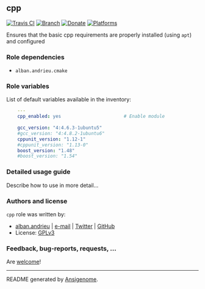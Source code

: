 ## cpp

[![Travis CI](http://img.shields.io/travis/AlbanAndrieu/ansible-cpp.svg?style=flat)](http://travis-ci.org/AlbanAndrieu/ansible-cpp) [![Branch](http://img.shields.io/github/tag/AlbanAndrieu/ansible-cpp.svg?style=flat-square)](https://github.com/AlbanAndrieu/ansible-cpp/tree/master) [![Donate](https://img.shields.io/gratipay/AlbanAndrieu.svg?style=flat)](https://www.gratipay.com/AlbanAndrieu)  [![Platforms](http://img.shields.io/badge/platforms-ubuntu-lightgrey.svg?style=flat)](#)

Ensures that the basic cpp requirements are properly installed (using `apt`) and configured


### Role dependencies

- `alban.andrieu.cmake`

### Role variables

List of default variables available in the inventory:

```yaml
    ---
    cpp_enabled: yes                       # Enable module
    
    gcc_version: "4:4.6.3-1ubuntu5"
    #gcc_version: "4:4.8.2-1ubuntu6"
    cppunit_version: "1.12-1"
    #cppunit_version: "1.13-0"
    boost_version: "1.48"
    #boost_version: "1.54"
```


### Detailed usage guide

Describe how to use in more detail...


### Authors and license

`cpp` role was written by:
- [alban.andrieu](fr.linkedin.com/in/nabla/) | [e-mail](mailto:alban.andrieu@free.fr) | [Twitter](https://twitter.com/AlbanAndrieu) | [GitHub](https://github.com/AlbanAndrieu)
- License: [GPLv3](https://tldrlegal.com/license/gnu-general-public-license-v3-%28gpl-3%29)

### Feedback, bug-reports, requests, ...

Are [welcome](https://github.com/AlbanAndrieu/ansible-cpp/issues)!

***

README generated by [Ansigenome](https://github.com/nickjj/ansigenome/).
